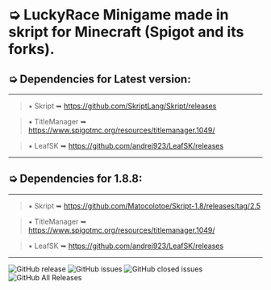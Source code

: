 # ➭ LuckyRace Minigame made in skript for Minecraft (Spigot and its forks).

## ➭ Dependencies for Latest version:
***
> ▪ Skript ➥ https://github.com/SkriptLang/Skript/releases

> ▪ TitleManager ➥ https://www.spigotmc.org/resources/titlemanager.1049/

> ▪ LeafSK ➥ https://github.com/andrei923/LeafSK/releases
***

## ➭ Dependencies for 1.8.8:
***
> ▪ Skript ➥ https://github.com/Matocolotoe/Skript-1.8/releases/tag/2.5

> ▪ TitleManager ➥ https://www.spigotmc.org/resources/titlemanager.1049/

> ▪ LeafSK ➥ https://github.com/andrei923/LeafSK/releases
***

![GitHub release](https://img.shields.io/github/release/andrei923/LuckyRace.svg?style=for-the-badge)
![GitHub issues](https://img.shields.io/github/issues-raw/andrei923/LuckyRace.svg?style=for-the-badge)
![GitHub closed issues](https://img.shields.io/github/issues-closed-raw/andrei923/LuckyRace.svg?style=for-the-badge)
![GitHub All Releases](https://img.shields.io/github/downloads/andrei923/LuckyRace/total.svg?style=for-the-badge)
